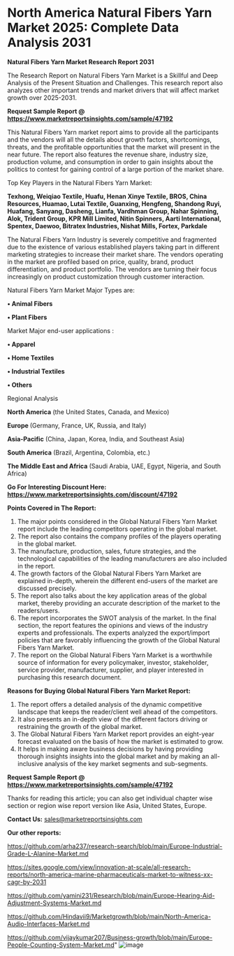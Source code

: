# North America Natural Fibers Yarn Market 2025: Complete Data Analysis 2031

<strong>Natural Fibers Yarn Market Research Report 2031</strong>

The Research Report on Natural Fibers Yarn Market is a Skillful and Deep Analysis of the Present Situation and Challenges. This research report also analyzes other important trends and market drivers that will affect market growth over 2025-2031.

<strong>Request Sample Report @ <a href=https://www.marketreportsinsights.com/sample/47192>https://www.marketreportsinsights.com/sample/47192</a></strong>

This Natural Fibers Yarn market report aims to provide all the participants and the vendors will all the details about growth factors, shortcomings, threats, and the profitable opportunities that the market will present in the near future. The report also features the revenue share, industry size, production volume, and consumption in order to gain insights about the politics to contest for gaining control of a large portion of the market share.

Top Key Players in the Natural Fibers Yarn Market:

<strong>Texhong, Weiqiao Textile, Huafu, Henan Xinye Textile, BROS, China Resources, Huamao, Lutai Textile, Guanxing, Hengfeng, Shandong Ruyi, Huafang, Sanyang, Dasheng, Lianfa, Vardhman Group, Nahar Spinning, Alok, Trident Group, KPR Mill Limited, Nitin Spinners, Aarti International, Spentex, Daewoo, Bitratex Industries, Nishat Mills, Fortex, Parkdale</strong>

The Natural Fibers Yarn Industry is severely competitive and fragmented due to the existence of various established players taking part in different marketing strategies to increase their market share. The vendors operating in the market are profiled based on price, quality, brand, product differentiation, and product portfolio. The vendors are turning their focus increasingly on product customization through customer interaction.

Natural Fibers Yarn Market Major Types are:

<strong>•  Animal Fibers

•  Plant Fibers</strong>

Market Major end-user applications :

<strong>•  Apparel

•  Home Textiles

•  Industrial Textiles

•  Others</strong>

Regional Analysis

</u><strong><b>North America</b></strong> (the United States, Canada, and Mexico)

<strong><b>Europe </b></strong>(Germany, France, UK, Russia, and Italy)

<strong><b>Asia-Pacific</b></strong> (China, Japan, Korea, India, and Southeast Asia)

<strong><b>South America</b></strong> (Brazil, Argentina, Colombia, etc.)

<strong><b>The Middle East and Africa</b></strong> (Saudi Arabia, UAE, Egypt, Nigeria, and South Africa)

<strong>Go For Interesting Discount Here: <a href=https://www.marketreportsinsights.com/discount/47192>https://www.marketreportsinsights.com/discount/47192</a></strong>

<strong>Points Covered in The Report:</strong>
<ol>
  <li>The major points considered in the Global Natural Fibers Yarn Market report include the leading competitors operating in the global market.</li>
  <li>The report also contains the company profiles of the players operating in the global market.</li>
  <li>The manufacture, production, sales, future strategies, and the technological capabilities of the leading manufacturers are also included in the report.</li>
  <li>The growth factors of the Global Natural Fibers Yarn Market are explained in-depth, wherein the different end-users of the market are discussed precisely.</li>
  <li>The report also talks about the key application areas of the global market, thereby providing an accurate description of the market to the readers/users.</li>
  <li>The report incorporates the SWOT analysis of the market. In the final section, the report features the opinions and views of the industry experts and professionals. The experts analyzed the export/import policies that are favorably influencing the growth of the Global Natural Fibers Yarn Market.</li>
  <li>The report on the Global Natural Fibers Yarn Market is a worthwhile source of information for every policymaker, investor, stakeholder, service provider, manufacturer, supplier, and player interested in purchasing this research document.</li>
</ol>
<strong>Reasons for Buying Global Natural Fibers Yarn Market Report:</strong>

<ol>
  <li>The report offers a detailed analysis of the dynamic competitive landscape that keeps the reader/client well ahead of the competitors.</li>
  <li>It also presents an in-depth view of the different factors driving or restraining the growth of the global market.</li>
  <li>The Global Natural Fibers Yarn Market report provides an eight-year forecast evaluated on the basis of how the market is estimated to grow.</li>
  <li>It helps in making aware business decisions by having providing thorough insights insights into the global market and by making an all-inclusive analysis of the key market segments and sub-segments.</li>
</ol>
<strong>Request Sample Report @ <a href=https://www.marketreportsinsights.com/sample/47192>https://www.marketreportsinsights.com/sample/47192</a></strong>


Thanks for reading this article; you can also get individual chapter wise section or region wise report version like Asia, United States, Europe.

<strong>Contact Us:</strong>
sales@marketreportsinsights.com

<strong>Our other reports:</strong>

<a href=https://github.com/arha237/research-search/blob/main/Europe-Industrial-Grade-L-Alanine-Market.md>https://github.com/arha237/research-search/blob/main/Europe-Industrial-Grade-L-Alanine-Market.md</a>

<a href=https://sites.google.com/view/innovation-at-scale/all-research-reports/north-america-marine-pharmaceuticals-market-to-witness-xx-cagr-by-2031>https://sites.google.com/view/innovation-at-scale/all-research-reports/north-america-marine-pharmaceuticals-market-to-witness-xx-cagr-by-2031</a>

<a href=https://github.com/yamini231/Research/blob/main/Europe-Hearing-Aid-Adjustment-Systems-Market.md>https://github.com/yamini231/Research/blob/main/Europe-Hearing-Aid-Adjustment-Systems-Market.md</a>

<a href=https://github.com/Hindavii9/Marketgrowth/blob/main/North-America-Audio-Interfaces-Market.md>https://github.com/Hindavii9/Marketgrowth/blob/main/North-America-Audio-Interfaces-Market.md</a>

<a href=https://github.com/vijaykumar207/Business-growth/blob/main/Europe-People-Counting-System-Market.md>https://github.com/vijaykumar207/Business-growth/blob/main/Europe-People-Counting-System-Market.md</a>"
![image](https://github.com/user-attachments/assets/f3a135a9-c3b8-4b11-a576-b9052e066364)
